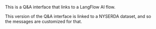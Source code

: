 This is a Q&A interface that links to a LangFlow AI flow. 

This version of the Q&A interface is linked to a NYSERDA dataset, and so the messages are customized for that. 
